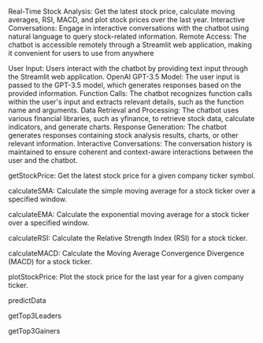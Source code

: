 Real-Time Stock Analysis: Get the latest stock price, calculate moving averages, RSI, MACD, and plot stock prices over the last year. Interactive Conversations: Engage in interactive conversations with the chatbot using natural language to query stock-related information. Remote Access: The chatbot is accessible remotely through a Streamlit web application, making it convenient for users to use from anywhere

User Input: Users interact with the chatbot by providing text input through the Streamlit web application. OpenAI GPT-3.5 Model: The user input is passed to the GPT-3.5 model, which generates responses based on the provided information. Function Calls: The chatbot recognizes function calls within the user's input and extracts relevant details, such as the function name and arguments. Data Retrieval and Processing: The chatbot uses various financial libraries, such as yfinance, to retrieve stock data, calculate indicators, and generate charts. Response Generation: The chatbot generates responses containing stock analysis results, charts, or other relevant information. Interactive Conversations: The conversation history is maintained to ensure coherent and context-aware interactions between the user and the chatbot.

getStockPrice: Get the latest stock price for a given company ticker symbol.

calculateSMA: Calculate the simple moving average for a stock ticker over a specified window.

calculateEMA: Calculate the exponential moving average for a stock ticker over a specified window.

calculateRSI: Calculate the Relative Strength Index (RSI) for a stock ticker.

calculateMACD: Calculate the Moving Average Convergence Divergence (MACD) for a stock ticker.

plotStockPrice: Plot the stock price for the last year for a given company ticker.

predictData

getTop3Leaders

getTop3Gainers
